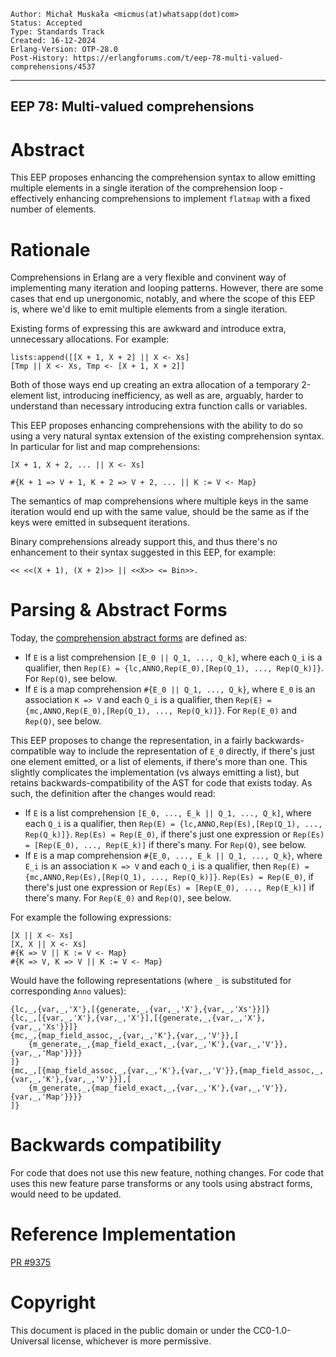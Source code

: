     Author: Michał Muskała <micmus(at)whatsapp(dot)com>
    Status: Accepted
    Type: Standards Track
    Created: 16-12-2024
    Erlang-Version: OTP-28.0
    Post-History: https://erlangforums.com/t/eep-78-multi-valued-comprehensions/4537
****
EEP 78: Multi-valued comprehensions
----

Abstract
========

This EEP proposes enhancing the comprehension syntax to allow emitting multiple
elements in a single iteration of the comprehension loop - effectively enhancing
comprehensions to implement `flatmap` with a fixed number of elements.

Rationale
=========

Comprehensions in Erlang are a very flexible and convinent way of implementing many
iteration and looping patterns. However, there are some cases that end up unergonomic,
notably, and where the scope of this EEP is, where we'd like to emit multiple elements
from a single iteration.

Existing forms of expressing this are awkward and introduce extra, unnecessary allocations.
For example:

    lists:append([[X + 1, X + 2] || X <- Xs]
    [Tmp || X <- Xs, Tmp <- [X + 1, X + 2]]

Both of those ways end up creating an extra allocation of a temporary 2-element list, introducing
inefficiency, as well as are, arguably, harder to understand than necessary introducing extra function
calls or variables.

This EEP proposes enhancing comprehensions with the ability to do so using a very natural
syntax extension of the existing comprehension syntax. In particular for list and map
comprehensions:

    [X + 1, X + 2, ... || X <- Xs]

    #{K + 1 => V + 1, K + 2 => V + 2, ... || K := V <- Map}

The semantics of map comprehensions where multiple keys in the same iteration would end up
with the same value, should be the same as if the keys were emitted in subsequent iterations.

Binary comprehensions already support this, and thus there's no enhancement to their syntax
suggested in this EEP, for example:

    << <<(X + 1), (X + 2)>> || <<X>> <= Bin>>.

Parsing & Abstract Forms
==============

Today, the [comprehension abstract forms](https://www.erlang.org/doc/apps/erts/absform.html#expressions) are defined as:

- If `E` is a list comprehension `[E_0 || Q_1, ..., Q_k]`, where each `Q_i` is a
  qualifier, then `Rep(E) = {lc,ANNO,Rep(E_0),[Rep(Q_1), ..., Rep(Q_k)]}`. For
  `Rep(Q)`, see below.
- If `E` is a map comprehension `#{E_0 || Q_1, ..., Q_k}`, where `E_0` is an
  association `K => V` and each `Q_i` is a qualifier, then `Rep(E) =
  {mc,ANNO,Rep(E_0),[Rep(Q_1), ..., Rep(Q_k)]}`. For `Rep(E_0)` and `Rep(Q)`, see
  below.

This EEP proposes to change the representation, in a fairly backwards-compatible way
to include the representation of `E_0` directly, if there's just one element emitted,
or a list of elements, if there's more than one. This slightly complicates the implementation
(vs always emitting a list), but retains backwards-compatibility of the AST for code that
exists today. As such, the definition after the changes would read:

- If `E` is a list comprehension `[E_0, ..., E_k || Q_1, ..., Q_k]`, where each `Q_i` is a
  qualifier, then `Rep(E) = {lc,ANNO,Rep(Es),[Rep(Q_1), ..., Rep(Q_k)]}`. `Rep(Es) = Rep(E_0)`,
  if there's just one expression or `Rep(Es) = [Rep(E_0), ..., Rep(E_k)]` if there's many. For
  `Rep(Q)`, see below.
- If `E` is a map comprehension `#{E_0, ..., E_k || Q_1, ..., Q_k}`, where `E_i` is an
  association `K => V` and each `Q_i` is a qualifier, then `Rep(E) =
  {mc,ANNO,Rep(Es),[Rep(Q_1), ..., Rep(Q_k)]}`. `Rep(Es) = Rep(E_0)`,
  if there's just one expression or `Rep(Es) = [Rep(E_0), ..., Rep(E_k)]` if there's many.
  For `Rep(E_0)` and `Rep(Q)`, see below.

For example the following expressions:

    [X || X <- Xs]
    [X, X || X <- Xs]
    #{K => V || K := V <- Map}
    #{K => V, K => V || K := V <- Map}

Would have the following representations (where `_` is substituted for corresponding `Anno` values):

    {lc,_,{var,_,'X'},[{generate,_,{var,_,'X'},{var,_,'Xs'}}]}
    {lc,_,[{var,_,'X'},{var,_,'X'}],[{generate,_,{var,_,'X'},{var,_,'Xs'}}]}
    {mc,_,{map_field_assoc,_,{var,_,'K'},{var,_,'V'}},[
        {m_generate,_,{map_field_exact,_,{var,_,'K'},{var,_,'V'}},{var,_,'Map'}}}}
    ]}
    {mc,_,[{map_field_assoc,_,{var,_,'K'},{var,_,'V'}},{map_field_assoc,_,{var,_,'K'},{var,_,'V'}}],[
        {m_generate,_,{map_field_exact,_,{var,_,'K'},{var,_,'V'}},{var,_,'Map'}}}}
    ]}

Backwards compatibility
========================

For code that does not use this new feature, nothing changes. For code that uses this new feature
parse transforms or any tools using abstract forms, would need to be updated.

Reference Implementation
========================

[PR #9375](https://github.com/erlang/otp/pull/9375)

Copyright
=========

This document is placed in the public domain or under the CC0-1.0-Universal
license, whichever is more permissive.
